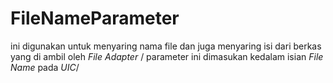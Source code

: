 # FileNameParameter
ini digunakan untuk menyaring nama file dan juga menyaring isi dari berkas yang di ambil oleh *File Adapter* /
parameter ini dimasukan kedalam isian *File Name* pada *UIC*/
